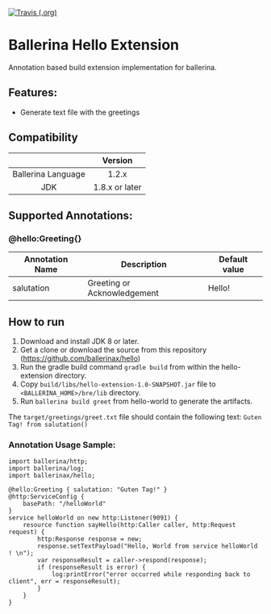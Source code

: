 [![Travis (.org)](https://img.shields.io/travis/ballerinax/hello.svg?logo=travis)](https://travis-ci.org/ballerinax/hello)

# Ballerina Hello Extension
 
Annotation based build extension implementation for ballerina. 

## Features:
- Generate text file with the greetings 

## Compatibility
|                     |    Version     |
|:-------------------:|:--------------:|
| Ballerina Language  | 1.2.x   |
| JDK | 1.8.x or later          |

## Supported Annotations:

### @hello:Greeting{}
|**Annotation Name**|**Description**|**Default value**|
|--|--|--|
|salutation|Greeting or Acknowledgement|Hello!|


## How to run

1. Download and install JDK 8 or later.
2. Get a clone or download the source from this repository (https://github.com/ballerinax/hello)
3. Run the gradle build command ``gradle build`` from within the hello-extension directory.
4. Copy ``build/libs/hello-extension-1.0-SNAPSHOT.jar`` file to ``<BALLERINA_HOME>/bre/lib`` directory.
5. Run ``ballerina build greet`` from hello-world to generate the artifacts.

The ``target/greetings/greet.txt`` file should contain the following text: ``Guten Tag! from salutation()``

### Annotation Usage Sample:
```ballerina
import ballerina/http;
import ballerina/log;
import ballerinax/hello;

@hello:Greeting { salutation: "Guten Tag!" }
@http:ServiceConfig {
    basePath: "/helloWorld"
}
service helloWorld on new http:Listener(9091) {
    resource function sayHello(http:Caller caller, http:Request request) {
        http:Response response = new;
        response.setTextPayload("Hello, World from service helloWorld ! \n");
        var responseResult = caller->respond(response);
        if (responseResult is error) {
            log:printError("error occurred while responding back to client", err = responseResult);
        }
    }
}
```
